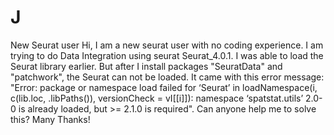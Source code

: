# J
New Seurat user
Hi, I am a new seurat user with no coding experience. I am trying to do Data Integration using seurat Seurat_4.0.1. I was able to load the Seurat library earlier. But after I install packages "SeuratData" and "patchwork", the Seurat can not be loaded. It came with this error message: "Error: package or namespace load failed for ‘Seurat’ in loadNamespace(i, c(lib.loc, .libPaths()), versionCheck = vI[[i]]): namespace ‘spatstat.utils’ 2.0-0 is already loaded, but >= 2.1.0 is required". 
Can anyone help me to solve this? Many Thanks!  
 
